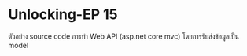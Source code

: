 # Unlocking-EP 15

ตัวอย่าง source code การทำ Web API (asp.net core mvc) โดยการรับส่งข้อมูลเป็น model
